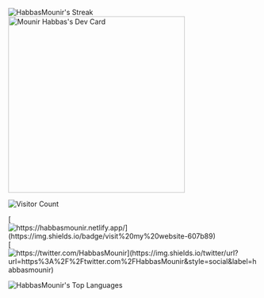 ![HabbasMounir's Streak](https://github-readme-streak-stats.herokuapp.com/?user=HabbasMounir&theme=blueberry&hide_border=true)
<a href="https://app.daily.dev/mounirhabbas"><img src="https://api.daily.dev/devcards/v2/4gLIA2sNNGX4hWofpqnsB.png?type=default&r=u46" width="356" alt="Mounir Habbas's Dev Card"/></a>

![Visitor Count](https://profile-counter.glitch.me/HabbasMounir/count.svg)

[
![https://habbasmounir.netlify.app/](https://img.shields.io/badge/visit%20my%20website-607b89)
](https://habbasmounir.netlify.app)
[
![https://twitter.com/HabbasMounir](https://img.shields.io/twitter/url?url=https%3A%2F%2Ftwitter.com%2FHabbasMounir&style=social&label=habbasmounir)
](https://twitter.com/HabbasMounir )

![HabbasMounir's Top Languages](https://github-readme-stats.vercel.app/api/top-langs/?username=HabbasMounir&theme=blueberry&show_icons=true&hide_border=true&layout=compact)

<!--
![HabbasMounir's Stats](https://github-readme-stats.vercel.app/api?username=HabbasMounir&theme=blueberry&show_icons=true&hide_border=true&count_private=true)

-->
